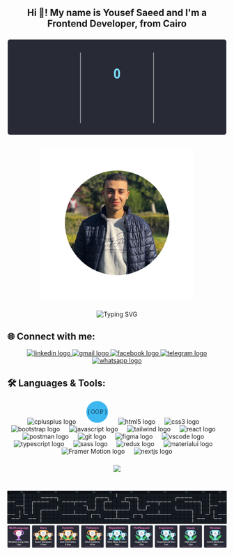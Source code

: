 <h2 align="center">Hi 👋! My name is Yousef Saeed and I'm a Frontend Developer, from Cairo</h2>

###

<div align="center">
  <img src="./avater.svg" height="220" alt="streak graph"  />
</div>

###

<p align="center" style="margin-bottom: 0; style="margin-top: 0;">
  <img src="output/Me.png" alt="My Photo" height="350" />
</p>

###

<p align="center">
  <img src="https://readme-typing-svg.demolab.com?font=Fira+Code&size=22&pause=500&center=true&vCenter=true&width=500&lines=Hi+I'm+Yousef+Saeed👋;Frontend+Developer+%F0%9F%92%BB;React+%2F+Next.js+Lover;Always+learning+new+techs+%F0%9F%9A%80" alt="Typing SVG" />
</p>

###

<h2 align="left">🌐 Connect with me:</h2>

<div align="center" style="margin-bottom: 20px;">
  <a href="https://www.linkedin.com/in/yousef-saeed-57aa55278/" target="_blank">
    <img src="https://raw.githubusercontent.com/maurodesouza/profile-readme-generator/master/src/assets/icons/social/linkedin/default.svg" width="52" height="40" alt="linkedin logo" />
  </a>
  <a href="mailto:saeedyoussef219@gmail.com" target="_blank">
    <img src="https://raw.githubusercontent.com/maurodesouza/profile-readme-generator/master/src/assets/icons/social/gmail/default.svg" width="52" height="40" alt="gmail logo" />
  </a>
  <a href="http://facebook.com/youssef.aboyehia.1" target="_blank">
    <img src="https://raw.githubusercontent.com/maurodesouza/profile-readme-generator/master/src/assets/icons/social/facebook/default.svg" width="52" height="40" alt="facebook logo" />
  </a>
  <a href="https://t.me/yousefsaeed" target="_blank">
    <img src="https://raw.githubusercontent.com/maurodesouza/profile-readme-generator/master/src/assets/icons/social/telegram/default.svg" width="52" height="40" alt="telegram logo" />
  </a>
  <a href="https://wa.me/201010283262" target="_blank">
    <img src="https://raw.githubusercontent.com/maurodesouza/profile-readme-generator/master/src/assets/icons/social/whatsapp/default.svg" width="52" height="40" alt="whatsapp logo" />
  </a>
</div>

<h2 align="left">🛠️ Languages & Tools:</h2>

<div align="center">
  <img src="https://cdn.jsdelivr.net/gh/devicons/devicon/icons/cplusplus/cplusplus-original.svg" height="50" alt="cplusplus logo" />
  <img width="13" />
  <img src="output/OOP.png" height="55" alt="OOP logo" />
  <img width="13" />
  <img src="https://cdn.jsdelivr.net/gh/devicons/devicon/icons/html5/html5-original.svg" height="50" alt="html5 logo" />
  <img width="13" />
  <img src="https://cdn.jsdelivr.net/gh/devicons/devicon/icons/css3/css3-original.svg" height="50" alt="css3 logo" />
  <img width="13" />
  <img src="https://cdn.jsdelivr.net/gh/devicons/devicon/icons/bootstrap/bootstrap-original.svg" height="50" alt="bootstrap logo" />
  <img width="13" />
  <img src="https://cdn.jsdelivr.net/gh/devicons/devicon/icons/javascript/javascript-original.svg" height="50" alt="javascript logo" />
  <img width="13" />
  <img src="https://upload.wikimedia.org/wikipedia/commons/d/d5/Tailwind_CSS_Logo.svg" height="50" alt="tailwind logo" />
  <img width="13" />
  <img src="https://cdn.jsdelivr.net/gh/devicons/devicon/icons/react/react-original.svg" height="50" alt="react logo" />
  <img width="13" />
  <img src="https://cdn.jsdelivr.net/gh/devicons/devicon/icons/postman/postman-original.svg" height="50" alt="postman logo" />
  <img width="13" />
  <img src="https://cdn.jsdelivr.net/gh/devicons/devicon/icons/git/git-original.svg" height="50" alt="git logo"  />
  <img width="13" />
  <img src="https://cdn.jsdelivr.net/gh/devicons/devicon/icons/figma/figma-original.svg" height="50" alt="figma logo" />
  <img width="13" />
  <img src="https://cdn.jsdelivr.net/gh/devicons/devicon/icons/vscode/vscode-original.svg" height="50" alt="vscode logo" />
  <img width="13" />
  <img src="https://cdn.jsdelivr.net/gh/devicons/devicon/icons/typescript/typescript-original.svg" height="50" alt="typescript logo" />
  <img width="13" />
  <img src="https://cdn.jsdelivr.net/gh/devicons/devicon/icons/sass/sass-original.svg" height="50" alt="sass logo" />
  <img width="13" />
  <img src="https://cdn.jsdelivr.net/gh/devicons/devicon/icons/redux/redux-original.svg" height="50" alt="redux logo" />
  <img width="13" />
  <img src="https://cdn.jsdelivr.net/gh/devicons/devicon/icons/materialui/materialui-original.svg" height="50" alt="materialui logo" />
  <img width="13" />
  <img src="https://cdn.jsdelivr.net/gh/devicons/devicon/icons/framermotion/framermotion-original.svg" height="50" alt="Framer Motion logo" />
  <img width="13" />
  <img src="https://cdn.jsdelivr.net/gh/devicons/devicon/icons/nextjs/nextjs-original.svg" height="50" alt="nextjs logo" />
</div>

###

<div align="center">
  <img height="150" src="https://media.giphy.com/media/M9gbBd9nbDrOTu1Mqx/giphy.gif"  />
</div>

###

<br clear="both" />

<img src="./pacman.svg" alt="Snake animation" />

<br clear="both" />

<img src="./download.svg" alt="Snake animation" />
